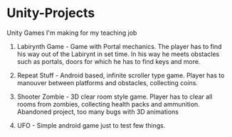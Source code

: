 # Unity-Projects
Unity Games I'm making for my teaching job

1. Labirynth Game - Game with Portal mechanics. The player has to find his way out of the Labirynt in set time. In his way he meets obstacles such as portals, doors for which he has to find keys and more.

2. Repeat Stuff - Android based, infinite scroller type game. Player has to manouver between platforms and obstacles, collecting coins.

3. Shooter Zombie - 3D clear room style game. Player has to clear all rooms from zombies, collecting health packs and ammunition. Abandoned project, too many bugs with 3D animations

4. UFO - Simple android game just to test few things.
